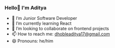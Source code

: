 ### Hello👋 I'm Aditya


- 🔭 I’m Junior Software Developer
- 🌱 I’m currently learning React
- 👯 I’m looking to collaborate on frontend projects
- 📫 How to reach me: dhobleaditya17@gmail.com 
- 😄 Pronouns: he/him
<!--
**aditya-dhoble/aditya-dhoble** is a ✨ _special_ ✨ repository because its `README.md` (this file) appears on your GitHub profile.

Here are some ideas to get you started:

-->
